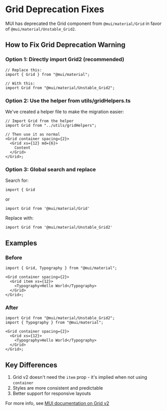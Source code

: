 # Grid Deprecation Fixes

MUI has deprecated the Grid component from `@mui/material/Grid` in favor of `@mui/material/Unstable_Grid2`.

## How to Fix Grid Deprecation Warning

### Option 1: Directly import Grid2 (recommended)

```tsx
// Replace this:
import { Grid } from "@mui/material";

// With this:
import Grid from "@mui/material/Unstable_Grid2";
```

### Option 2: Use the helper from utils/gridHelpers.ts

We've created a helper file to make the migration easier:

```tsx
// Import Grid from the helper
import Grid from "../utils/gridHelpers";

// Then use it as normal
<Grid container spacing={2}>
  <Grid xs={12} md={6}>
    Content
  </Grid>
</Grid>;
```

### Option 3: Global search and replace

Search for:

```
import { Grid
```

or

```
import Grid from '@mui/material/Grid'
```

Replace with:

```
import Grid from '@mui/material/Unstable_Grid2'
```

## Examples

### Before

```tsx
import { Grid, Typography } from "@mui/material";

<Grid container spacing={2}>
  <Grid item xs={12}>
    <Typography>Hello World</Typography>
  </Grid>
</Grid>;
```

### After

```tsx
import Grid from "@mui/material/Unstable_Grid2";
import { Typography } from "@mui/material";

<Grid container spacing={2}>
  <Grid xs={12}>
    <Typography>Hello World</Typography>
  </Grid>
</Grid>;
```

## Key Differences

1. Grid v2 doesn't need the `item` prop - it's implied when not using `container`
2. Styles are more consistent and predictable
3. Better support for responsive layouts

For more info, see [MUI documentation on Grid v2](https://mui.com/material-ui/migration/v5-component-changes/#grid-version-2)
